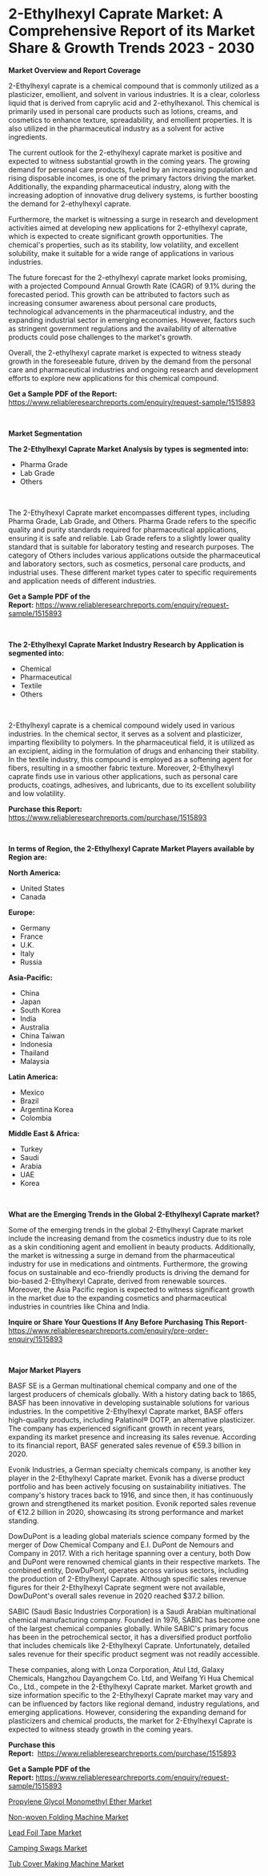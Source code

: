 <p><h1>2-Ethylhexyl Caprate Market: A Comprehensive Report of its Market Share & Growth Trends 2023 - 2030</h1></p><p><strong>Market Overview and Report Coverage</strong></p>
<p><p>2-Ethylhexyl caprate is a chemical compound that is commonly utilized as a plasticizer, emollient, and solvent in various industries. It is a clear, colorless liquid that is derived from caprylic acid and 2-ethylhexanol. This chemical is primarily used in personal care products such as lotions, creams, and cosmetics to enhance texture, spreadability, and emollient properties. It is also utilized in the pharmaceutical industry as a solvent for active ingredients.</p><p>The current outlook for the 2-ethylhexyl caprate market is positive and expected to witness substantial growth in the coming years. The growing demand for personal care products, fueled by an increasing population and rising disposable incomes, is one of the primary factors driving the market. Additionally, the expanding pharmaceutical industry, along with the increasing adoption of innovative drug delivery systems, is further boosting the demand for 2-ethylhexyl caprate.</p><p>Furthermore, the market is witnessing a surge in research and development activities aimed at developing new applications for 2-ethylhexyl caprate, which is expected to create significant growth opportunities. The chemical's properties, such as its stability, low volatility, and excellent solubility, make it suitable for a wide range of applications in various industries.</p><p>The future forecast for the 2-ethylhexyl caprate market looks promising, with a projected Compound Annual Growth Rate (CAGR) of 9.1% during the forecasted period. This growth can be attributed to factors such as increasing consumer awareness about personal care products, technological advancements in the pharmaceutical industry, and the expanding industrial sector in emerging economies. However, factors such as stringent government regulations and the availability of alternative products could pose challenges to the market's growth.</p><p>Overall, the 2-ethylhexyl caprate market is expected to witness steady growth in the foreseeable future, driven by the demand from the personal care and pharmaceutical industries and ongoing research and development efforts to explore new applications for this chemical compound.</p></p>
<p><strong>Get a Sample PDF of the Report:</strong> <a href="https://www.reliableresearchreports.com/enquiry/request-sample/1515893">https://www.reliableresearchreports.com/enquiry/request-sample/1515893</a></p>
<p>&nbsp;</p>
<p><strong>Market Segmentation</strong></p>
<p><strong>The 2-Ethylhexyl Caprate Market Analysis by types is segmented into:</strong></p>
<p><ul><li>Pharma Grade</li><li>Lab Grade</li><li>Others</li></ul></p>
<p>&nbsp;</p>
<p><p>The 2-Ethylhexyl Caprate market encompasses different types, including Pharma Grade, Lab Grade, and Others. Pharma Grade refers to the specific quality and purity standards required for pharmaceutical applications, ensuring it is safe and reliable. Lab Grade refers to a slightly lower quality standard that is suitable for laboratory testing and research purposes. The category of Others includes various applications outside the pharmaceutical and laboratory sectors, such as cosmetics, personal care products, and industrial uses. These different market types cater to specific requirements and application needs of different industries.</p></p>
<p><strong>Get a Sample PDF of the Report:</strong>&nbsp;<a href="https://www.reliableresearchreports.com/enquiry/request-sample/1515893">https://www.reliableresearchreports.com/enquiry/request-sample/1515893</a></p>
<p>&nbsp;</p>
<p><strong>The 2-Ethylhexyl Caprate Market Industry Research by Application is segmented into:</strong></p>
<p><ul><li>Chemical</li><li>Pharmaceutical</li><li>Textile</li><li>Others</li></ul></p>
<p>&nbsp;</p>
<p><p>2-Ethylhexyl caprate is a chemical compound widely used in various industries. In the chemical sector, it serves as a solvent and plasticizer, imparting flexibility to polymers. In the pharmaceutical field, it is utilized as an excipient, aiding in the formulation of drugs and enhancing their stability. In the textile industry, this compound is employed as a softening agent for fibers, resulting in a smoother fabric texture. Moreover, 2-Ethylhexyl caprate finds use in various other applications, such as personal care products, coatings, adhesives, and lubricants, due to its excellent solubility and low volatility.</p></p>
<p><strong>Purchase this Report:</strong>&nbsp; <a href="https://www.reliableresearchreports.com/purchase/1515893">https://www.reliableresearchreports.com/purchase/1515893</a></p>
<p>&nbsp;</p>
<p><strong>In terms of Region, the 2-Ethylhexyl Caprate Market Players available by Region are:</strong></p>
<p>
    <p> <strong> North America: </strong>
        <ul>
            <li>United States</li>
            <li>Canada</li>
        </ul>
        </p> 
    <p> <strong> Europe: </strong>
        <ul>
            <li>Germany</li>
            <li>France</li>
            <li>U.K.</li>
            <li>Italy</li>
            <li>Russia</li>
        </ul>
        </p> 
    <p> <strong> Asia-Pacific: </strong>
        <ul>
            <li>China</li>
            <li>Japan</li>
            <li>South Korea</li>
            <li>India</li>
            <li>Australia</li>
            <li>China Taiwan</li>
            <li>Indonesia</li>
            <li>Thailand</li>
            <li>Malaysia</li>
        </ul>
        </p> 
    <p> <strong> Latin America: </strong>
        <ul>
            <li>Mexico</li>
            <li>Brazil</li>
            <li>Argentina Korea</li>
            <li>Colombia</li>
        </ul>
        </p> 
    <p> <strong> Middle East & Africa: </strong>
        <ul>
            <li>Turkey</li>
            <li>Saudi</li>
            <li>Arabia</li>
            <li>UAE</li>
            <li>Korea</li>
        </ul>
    </p>
    </p>
<p>&nbsp;</p>
<p><strong>What are the Emerging Trends in the Global 2-Ethylhexyl Caprate market?</strong></p>
<p><p>Some of the emerging trends in the global 2-Ethylhexyl Caprate market include the increasing demand from the cosmetics industry due to its role as a skin conditioning agent and emollient in beauty products. Additionally, the market is witnessing a surge in demand from the pharmaceutical industry for use in medications and ointments. Furthermore, the growing focus on sustainable and eco-friendly products is driving the demand for bio-based 2-Ethylhexyl Caprate, derived from renewable sources. Moreover, the Asia Pacific region is expected to witness significant growth in the market due to the expanding cosmetics and pharmaceutical industries in countries like China and India.</p></p>
<p><strong>Inquire or Share Your Questions If Any Before Purchasing This Report</strong>- <a href="https://www.reliableresearchreports.com/enquiry/pre-order-enquiry/1515893">https://www.reliableresearchreports.com/enquiry/pre-order-enquiry/1515893</a></p>
<p>&nbsp;</p>
<p><strong>Major Market Players</strong></p>
<p><p>BASF SE is a German multinational chemical company and one of the largest producers of chemicals globally. With a history dating back to 1865, BASF has been innovative in developing sustainable solutions for various industries. In the competitive 2-Ethylhexyl Caprate market, BASF offers high-quality products, including Palatinol® DOTP, an alternative plasticizer. The company has experienced significant growth in recent years, expanding its market presence and increasing its sales revenue. According to its financial report, BASF generated sales revenue of €59.3 billion in 2020.</p><p>Evonik Industries, a German specialty chemicals company, is another key player in the 2-Ethylhexyl Caprate market. Evonik has a diverse product portfolio and has been actively focusing on sustainability initiatives. The company's history traces back to 1916, and since then, it has continuously grown and strengthened its market position. Evonik reported sales revenue of €12.2 billion in 2020, showcasing its strong performance and market standing.</p><p>DowDuPont is a leading global materials science company formed by the merger of Dow Chemical Company and E.I. DuPont de Nemours and Company in 2017. With a rich heritage spanning over a century, both Dow and DuPont were renowned chemical giants in their respective markets. The combined entity, DowDuPont, operates across various sectors, including the production of 2-Ethylhexyl Caprate. Although specific sales revenue figures for their 2-Ethylhexyl Caprate segment were not available, DowDuPont's overall sales revenue in 2020 reached $37.2 billion.</p><p>SABIC (Saudi Basic Industries Corporation) is a Saudi Arabian multinational chemical manufacturing company. Founded in 1976, SABIC has become one of the largest chemical companies globally. While SABIC's primary focus has been in the petrochemical sector, it has a diversified product portfolio that includes chemicals like 2-Ethylhexyl Caprate. Unfortunately, detailed sales revenue for their specific product segment was not readily accessible.</p><p>These companies, along with Lonza Corporation, Atul Ltd, Galaxy Chemicals, Hangzhou Dayangchem Co. Ltd, and Weifang Yi Hua Chemical Co., Ltd., compete in the 2-Ethylhexyl Caprate market. Market growth and size information specific to the 2-Ethylhexyl Caprate market may vary and can be influenced by factors like regional demand, industry regulations, and emerging applications. However, considering the expanding demand for plasticizers and chemical products, the market for 2-Ethylhexyl Caprate is expected to witness steady growth in the coming years.</p></p>
<p><strong>Purchase this Report:</strong>&nbsp;&nbsp;<a href="https://www.reliableresearchreports.com/purchase/1515893">https://www.reliableresearchreports.com/purchase/1515893</a></p>
<p></p>
<p><strong>Get a Sample PDF of the Report:</strong>&nbsp;<a href="https://www.reliableresearchreports.com/enquiry/request-sample/1515893">https://www.reliableresearchreports.com/enquiry/request-sample/1515893</a></p>
<p><p><a href="https://medium.com/@rahul.reportprime/propylene-glycol-monomethyl-ether-market-the-key-to-successful-business-strategy-forecast-till-98a9a69ae76d">Propylene Glycol Monomethyl Ether Market</a></p><p><a href="https://github.com/abbypearson7765/Market-Research-Report-List-1/blob/main/non-woven-folding-machine-market.md">Non-woven Folding Machine Market</a></p><p><a href="https://medium.com/@prachi.reportprime/lead-foil-tape-market-size-market-outlook-and-market-forecast-2023-to-2030-6810b88417b8">Lead Foil Tape Market</a></p><p><a href="https://www.linkedin.com/pulse/camping-swags-market-research-report-provides-thorough-industry-45k3f/">Camping Swags Market</a></p><p><a href="https://github.com/grishafomin4852/Market-Research-Report-List-1/blob/main/tub-cover-making-machine-market.md">Tub Cover Making Machine Market</a></p></p>